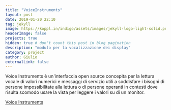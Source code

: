```yaml
---
title: "VoiceInstruments"
layout: post
date: 2019-01-20 22:10
tag: jekyll
image: https://koppl.in/indigo/assets/images/jekyll-logo-light-solid.png
headerImage: false
projects: true
hidden: true # don't count this post in blog pagination
description: "modulo per la vocalizzazione dei display"
category: project
author: Giulio
externalLink: false
---
```


Voice Instruments è un'interfaccia open source concepita per la lettura vocale di valori numerici e messaggi di servizio utili a soddisfare i bisogni di persone impossibilitate alla lettura o di persone operanti in contesti dove risulta scomodo usare la vista per leggere i valori su di un monitor.

[Voice Instruments](http://voiceinstruments.opencare.cc/it/)